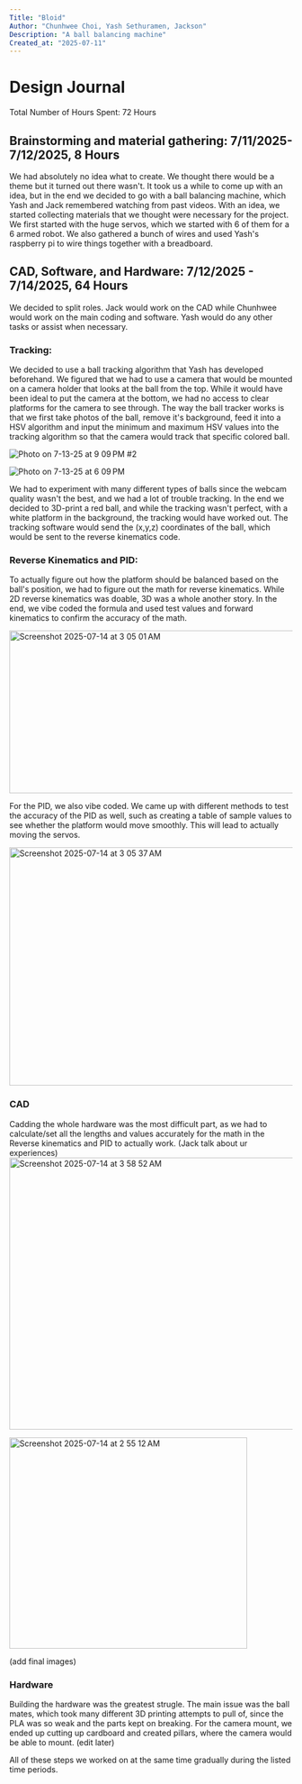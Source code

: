 ```yaml
---
Title: "Bloid"
Author: "Chunhwee Choi, Yash Sethuramen, Jackson"
Description: "A ball balancing machine"
Created_at: "2025-07-11"
---
```

# Design Journal
Total Number of Hours Spent: 72 Hours

## Brainstorming and material gathering: 7/11/2025-7/12/2025, 8 Hours
We had absolutely no idea what to create. We thought there would be a theme but it turned out there wasn't. It took us a while to come up with an idea, but in the end we decided to go with a ball balancing machine, which Yash and Jack remembered watching from past videos.
With an idea, we started collecting materials that we thought were necessary for the project. We first started with the huge servos, which we started with 6 of them for a 6 armed robot. 
We also gathered a bunch of wires and used Yash's raspberry pi to wire things together with a breadboard.

## CAD, Software, and Hardware: 7/12/2025 - 7/14/2025, 64 Hours
We decided to split roles. Jack would work on the CAD while Chunhwee would work on the main coding and software. Yash would do any other tasks or assist when necessary. 

### Tracking:
We decided to use a ball tracking algorithm that Yash has developed beforehand. We figured that we had to use a camera that would be mounted on a camera holder that looks at the ball from the top.
While it would have been ideal to put the camera at the bottom, we had no access to clear platforms for the camera to see through.
The way the ball tracker works is that we first take photos of the ball, remove it's background, feed it into a HSV algorithm and input the minimum and maximum HSV values into the tracking algorithm so that the camera would track that specific colored ball.

![Photo on 7-13-25 at 9 09 PM #2](https://github.com/user-attachments/assets/80747b60-e4c2-4fdb-9f02-c6a2d9525ec7)

![Photo on 7-13-25 at 6 09 PM](https://github.com/user-attachments/assets/fa0e95cb-dc11-4aee-88f5-4175dc3cae61)

We had to experiment with many different types of balls since the webcam quality wasn't the best, and we had a lot of trouble tracking. In the end we decided to 3D-print a red ball, and while the tracking wasn't perfect, with a white platform in the background, the tracking would have worked out.
The tracking software would send the (x,y,z) coordinates of the ball, which would be sent to the reverse kinematics code.

### Reverse Kinematics and PID:
To actually figure out how the platform should be balanced based on the ball's position, we had to figure out the math for reverse kinematics. While 2D reverse kinematics was doable, 3D was a whole another story.
In the end, we vibe coded the formula and used test values and forward kinematics to confirm the accuracy of the math.

<img width="519" height="289" alt="Screenshot 2025-07-14 at 3 05 01 AM" src="https://github.com/user-attachments/assets/713fb997-47fc-4708-bf71-a3b1000d1335" />

For the PID, we also vibe coded. We came up with different methods to test the accuracy of the PID as well, such as creating a table of sample values to see whether the platform would move smoothly.
This will lead to actually moving the servos.

<img width="673" height="423" alt="Screenshot 2025-07-14 at 3 05 37 AM" src="https://github.com/user-attachments/assets/d46d36e3-f247-4dae-a899-1648a4de9be8" />

### CAD
Cadding the whole hardware was the most difficult part, as we had to calculate/set all the lengths and values accurately for the math in the Reverse kinematics and PID to actually work.
(Jack talk about ur experiences)
<img width="552" height="483" alt="Screenshot 2025-07-14 at 3 58 52 AM" src="https://github.com/user-attachments/assets/6d4643be-b018-48a1-952f-4c5e7154806b" />

<img width="423" height="375" alt="Screenshot 2025-07-14 at 2 55 12 AM" src="https://github.com/user-attachments/assets/810c78ef-9a29-460d-8096-df0c92f06335" />

(add final images)

### Hardware
Building the hardware was the greatest strugle. The main issue was the ball mates, which took many different 3D printing attempts to pull of, since the PLA was so weak and the parts kept on breaking.
For the camera mount, we ended up cutting up cardboard and created pillars, where the camera would be able to mount.
(edit later)

All of these steps we worked on at the same time gradually during the listed time periods.


